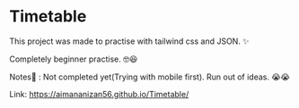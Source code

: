 # Timetable
This project was made to practise with tailwind css and JSON. :sparkles:

Completely beginner practise. :nerd_face::laughing:

Notes:memo: : Not completed yet(Trying with mobile first). Run out of ideas. :sob::sob:

Link: https://aimananizan56.github.io/Timetable/
